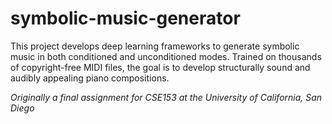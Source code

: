 # symbolic-music-generator
This project develops deep learning frameworks to generate symbolic music in both conditioned and unconditioned modes. Trained on thousands of copyright-free MIDI files, the goal is to develop structurally sound and audibly appealing piano compositions.

*Originally a final assignment for CSE153 at the University of California, San Diego*
